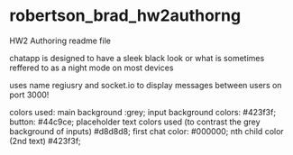 # robertson_brad_hw2authorng

HW2 Authoring readme file

chatapp is designed to have a sleek black look or what is sometimes reffered to as a night mode on most devices

uses name regiusry and socket.io to display messages between users on port 3000!

colors used:
main background :grey;
input background colors: #423f3f;
button: #44c9ce;
placeholder text colors used (to contrast the grey background of inputs) #d8d8d8;
first chat color: #000000;
nth child color (2nd text) #423f3f;
